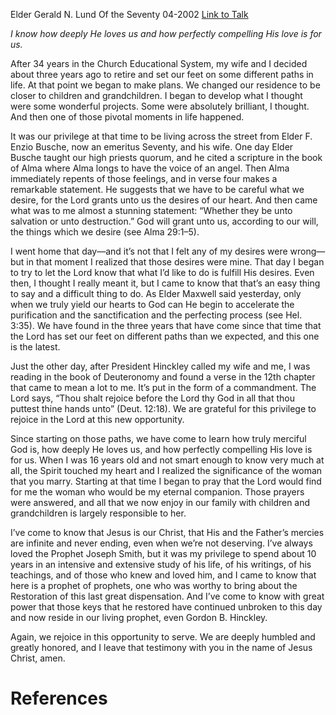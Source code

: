 Elder Gerald N. Lund
Of the Seventy
04-2002
[Link to Talk](https://www.churchofjesuschrist.org/study/general-conference/2002/04/the-opportunity-to-serve?lang=eng)

_I know how deeply He loves us and how perfectly compelling His love is for us._

After 34 years in the Church Educational System, my wife and I decided about three years ago to retire and set our feet on some different paths in life. At that point we began to make plans. We changed our residence to be closer to children and grandchildren. I began to develop what I thought were some wonderful projects. Some were absolutely brilliant, I thought. And then one of those pivotal moments in life happened.

It was our privilege at that time to be living across the street from Elder F. Enzio Busche, now an emeritus Seventy, and his wife. One day Elder Busche taught our high priests quorum, and he cited a scripture in the book of Alma where Alma longs to have the voice of an angel. Then Alma immediately repents of those feelings, and in verse four makes a remarkable statement. He suggests that we have to be careful what we desire, for the Lord grants unto us the desires of our heart. And then came what was to me almost a stunning statement: “Whether they be unto salvation or unto destruction.” God will grant unto us, according to our will, the things which we desire (see Alma 29:1–5).

I went home that day—and it’s not that I felt any of my desires were wrong—but in that moment I realized that those desires were mine. That day I began to try to let the Lord know that what I’d like to do is fulfill His desires. Even then, I thought I really meant it, but I came to know that that’s an easy thing to say and a difficult thing to do. As Elder Maxwell said yesterday, only when we truly yield our hearts to God can He begin to accelerate the purification and the sanctification and the perfecting process (see Hel. 3:35). We have found in the three years that have come since that time that the Lord has set our feet on different paths than we expected, and this one is the latest.

Just the other day, after President Hinckley called my wife and me, I was reading in the book of Deuteronomy and found a verse in the 12th chapter that came to mean a lot to me. It’s put in the form of a commandment. The Lord says, “Thou shalt rejoice before the Lord thy God in all that thou puttest thine hands unto” (Deut. 12:18). We are grateful for this privilege to rejoice in the Lord at this new opportunity.

Since starting on those paths, we have come to learn how truly merciful God is, how deeply He loves us, and how perfectly compelling His love is for us. When I was 16 years old and not smart enough to know very much at all, the Spirit touched my heart and I realized the significance of the woman that you marry. Starting at that time I began to pray that the Lord would find for me the woman who would be my eternal companion. Those prayers were answered, and all that we now enjoy in our family with children and grandchildren is largely responsible to her.

I’ve come to know that Jesus is our Christ, that His and the Father’s mercies are infinite and never ending, even when we’re not deserving. I’ve always loved the Prophet Joseph Smith, but it was my privilege to spend about 10 years in an intensive and extensive study of his life, of his writings, of his teachings, and of those who knew and loved him, and I came to know that here is a prophet of prophets, one who was worthy to bring about the Restoration of this last great dispensation. And I’ve come to know with great power that those keys that he restored have continued unbroken to this day and now reside in our living prophet, even Gordon B. Hinckley.

Again, we rejoice in this opportunity to serve. We are deeply humbled and greatly honored, and I leave that testimony with you in the name of Jesus Christ, amen.

# References
